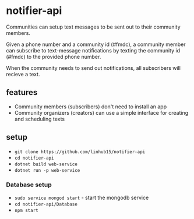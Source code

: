 # notifier-api

Communities can setup text messages to be sent out to their community members.

Given a phone number and a community id (#fmdc), a community member can
subscribe to text-message notifications by texting the community id (#fmdc) to
the provided phone number.

When the community needs to send out notifications, all subscribers will
recieve a text.

## features
* Community members (subscribers) don't need to install an app
* Community organizers (creators) can use a simple interface for creating and scheduling texts

## setup
* `git clone https://github.com/linhub15/notifier-api`
* `cd notifier-api`
* `dotnet build web-service`
* `dotnet run -p web-service`

### Database setup
* `sudo service mongod start` - start the mongodb service
* `cd notifier-api/Database`
* `npm start`